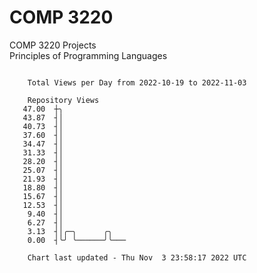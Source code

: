# COMP 3220
COMP 3220 Projects  
Principles of Programming Languages

```

    Total Views per Day from 2022-10-19 to 2022-11-03

    Repository Views
   47.00  ┼╮
   43.87  ┤│
   40.73  ┤│
   37.60  ┤│
   34.47  ┤│
   31.33  ┤│
   28.20  ┤│
   25.07  ┤│
   21.93  ┤│
   18.80  ┤│
   15.67  ┤│
   12.53  ┤│
    9.40  ┤│
    6.27  ┤│
    3.13  ┤│╭─╮      ╭╮
    0.00  ┤╰╯ ╰──────╯╰───

    Chart last updated - Thu Nov  3 23:58:17 2022 UTC
    
```
